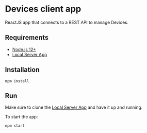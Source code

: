 # Devices client app

ReactJS app that connects to a REST API to manage Devices.

## Requirements

- [Node.js 12+](https://nodejs.org/en/)
- [Local Server App](https://github.com/NinjaMSP/devicesTask_serverApp)

## Installation

```
npm install
```

## Run

Make sure to clone the [Local Server App](https://github.com/NinjaMSP/devicesTask_serverApp) and have it up and running.

To start the app:

```
npm start
```
